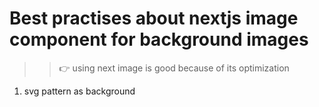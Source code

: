# Best practises about nextjs image component for background images

> > 👉 using next image is good because of its optimization

1. svg pattern as background
